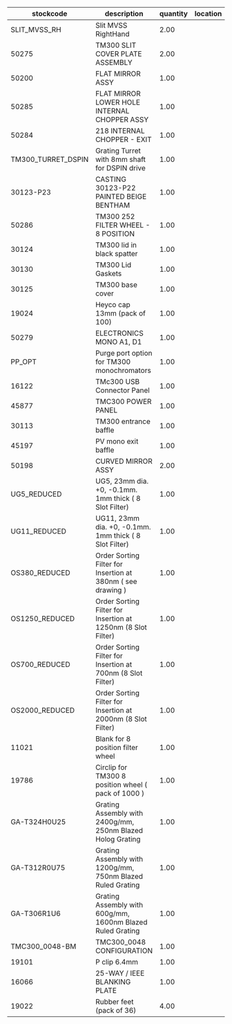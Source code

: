 |stockcode|description|quantity|location|
|---------|-----------|--------|--------|
|SLIT_MVSS_RH|Slit MVSS RightHand|2.00||
|50275|TM300 SLIT COVER PLATE ASSEMBLY|2.00||
|50200|FLAT MIRROR ASSY|1.00||
|50285|FLAT MIRROR LOWER HOLE INTERNAL CHOPPER ASSY|1.00||
|50284|218 INTERNAL CHOPPER - EXIT|1.00||
|TM300_TURRET_DSPIN|Grating Turret with 8mm shaft for DSPIN drive|1.00||
|30123-P23|CASTING 30123-P22 PAINTED BEIGE BENTHAM|1.00||
|50286|TM300 252 FILTER WHEEL - 8 POSITION|1.00||
|30124|TM300 lid in black spatter|1.00||
|30130|TM300 Lid Gaskets|1.00||
|30125|TM300 base cover|1.00||
|19024|Heyco cap 13mm (pack of 100)|1.00||
|50279|ELECTRONICS MONO A1, D1|1.00||
|PP_OPT|Purge port option for TM300 monochromators|1.00||
|16122|TMc300 USB Connector Panel|1.00||
|45877|TMC300 POWER PANEL|1.00||
|30113|TM300 entrance baffle|1.00||
|45197|PV mono exit baffle|1.00||
|50198|CURVED MIRROR ASSY|2.00||
|UG5_REDUCED|UG5, 23mm dia. +0, -0.1mm. 1mm thick ( 8 Slot Filter)|1.00||
|UG11_REDUCED|UG11, 23mm dia. +0, -0.1mm. 1mm thick ( 8 Slot Filter)|1.00||
|OS380_REDUCED|Order Sorting Filter for Insertion at 380nm ( see drawing )|1.00||
|OS1250_REDUCED|Order Sorting Filter for Insertion at 1250nm (8 Slot Filter)|1.00||
|OS700_REDUCED|Order Sorting Filter for Insertion at 700nm (8 Slot Filter)|1.00||
|OS2000_REDUCED|Order Sorting Filter for Insertion at 2000nm (8 Slot Filter)|1.00||
|11021|Blank for 8 position filter wheel|1.00||
|19786|Circlip for TM300 8 position wheel ( pack of 1000 )|1.00||
|GA-T324H0U25|Grating Assembly with 2400g/mm, 250nm Blazed Holog Grating|1.00||
|GA-T312R0U75|Grating Assembly with 1200g/mm, 750nm Blazed Ruled Grating|1.00||
|GA-T306R1U6|Grating Assembly with 600g/mm, 1600nm Blazed Ruled Grating|1.00||
|TMC300_0048-BM|TMC300_0048 CONFIGURATION|1.00||
|19101|P clip 6.4mm|1.00||
|16066|25-WAY / IEEE BLANKING PLATE|1.00||
|19022|Rubber feet (pack of 36)|4.00||
